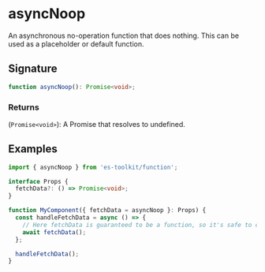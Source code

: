 # asyncNoop

An asynchronous no-operation function that does nothing. This can be used as a placeholder or default function.

## Signature

```typescript
function asyncNoop(): Promise<void>;
```

### Returns

(`Promise<void>`): A Promise that resolves to undefined.

## Examples

```typescript
import { asyncNoop } from 'es-toolkit/function';

interface Props {
  fetchData?: () => Promise<void>;
}

function MyComponent({ fetchData = asyncNoop }: Props) {
  const handleFetchData = async () => {
    // Here fetchData is guaranteed to be a function, so it's safe to call.
    await fetchData();
  };

  handleFetchData();
}
```
